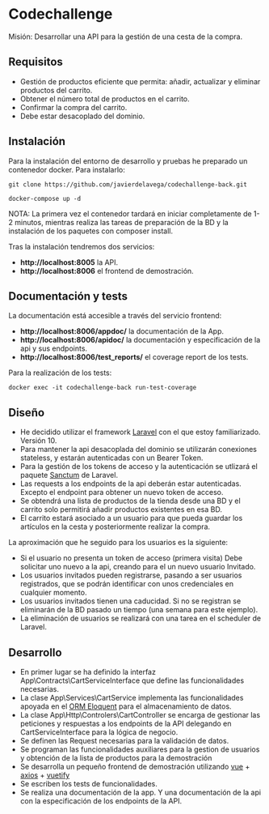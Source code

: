 # Codechallenge #

Misión: Desarrollar una API para la gestión de una cesta de la compra.

## Requisitos ##

* Gestión de productos eficiente que permita: añadir, actualizar y eliminar productos del carrito.
* Obtener el número total de productos en el carrito.
* Confirmar la compra del carrito.
* Debe estar desacoplado del dominio.

## Instalación ##

Para la instalación del entorno de desarrollo y pruebas he preparado un contenedor docker. Para instalarlo:

```git clone https://github.com/javierdelavega/codechallenge-back.git```

```docker-compose up -d```

NOTA: La primera vez el contenedor tardará en iniciar completamente de 1-2 minutos, mientras realiza las tareas de preparación de la BD y la instalación de los paquetes con composer install.

Tras la instalación tendremos dos servicios:

* **http://localhost:8005** la API.
* **http://localhost:8006** el frontend de demostración.

## Documentación y tests ##

La documentación está accesible a través del servicio frontend:

* **http://localhost:8006/appdoc/** la documentación de la App.
* **http://localhost:8006/apidoc/** la documentación y especificación de la api y sus endpoints.
* **http://localhost:8006/test_reports/** el coverage report de los tests.

Para la realización de los tests:

```docker exec -it codechallenge-back run-test-coverage```

## Diseño ##

* He decidido utilizar el framework [Laravel](https://laravel.com) con el que estoy familiarizado. Versión 10.
* Para mantener la api desacoplada del dominio se utilizarán conexiones stateless, y estarán autenticadas con un Bearer Token.
* Para la gestión de los tokens de acceso y la autenticación se utlizará el paquete [Sanctum](https://laravel.com/docs/10.x/sanctum) de Laravel.
* Las requests a los endpoints de la api deberán estar autenticadas. Excepto el endpoint para obtener un nuevo token de acceso.
* Se obtendrá una lista de productos de la tienda desde una BD y el carrito solo permitirá añadir productos existentes en esa BD.
* El carrito estará asociado a un usuario para que pueda guardar los artículos en la cesta y posteriormente realizar la compra.

La aproximación que he seguido para los usuarios es la siguiente: 

* Si el usuario no presenta un token de acceso (primera visita) Debe solicitar uno nuevo a la api, creando para el un nuevo usuario Invitado. 
* Los usuarios invitados pueden registrarse, pasando a ser usuarios registrados, que se podrán identificar con unos credenciales en cualquier momento.
* Los usuarios invitados tienen una caducidad. Si no se registran se eliminarán de la BD pasado un tiempo (una semana para este ejemplo).
* La eliminación de usuarios se realizará con una tarea en el scheduler de Laravel.

## Desarrollo ##

* En primer lugar se ha definido la interfaz App\Contracts\CartServiceInterface que define las funcionalidades necesarias.
* La clase App\Services\CartService implementa las funcionalidades apoyada en el [ORM Eloquent](https://laravel.com/docs/10.x/eloquent) para el almacenamiento de datos.
* La clase App\Http\Controlers\CartController se encarga de gestionar las peticiones y respuestas a los endpoints de la API delegando en CartServiceInterface para la lógica de negocio.
* Se definen las Request necesarias para la validación de datos.
* Se programan las funcionalidades auxiliares para la gestion de usuarios y obtención de la lista de productos para la demostración
* Se desarrolla un pequeño frontend de demostración utilizando [vue](https://vuejs.org) + [axios](https://axios-http.com) + [vuetify](https://vuetifyjs.com/en/)
* Se escriben los tests de funcionalidades.
* Se realiza una documentación de la app. Y una documentación de la api con la especificación de los endpoints de la API.